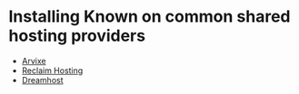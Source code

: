 # Installing Known on common shared hosting providers

* [Arvixe](https://withknown.com/guides/arvixe/)
* [Reclaim Hosting](https://withknown.com/guides/reclaim/)
* [Dreamhost](https://www.kiaikim.com/2017/how-to-install-the-known-platform-on-a-dreamhost-shared)
